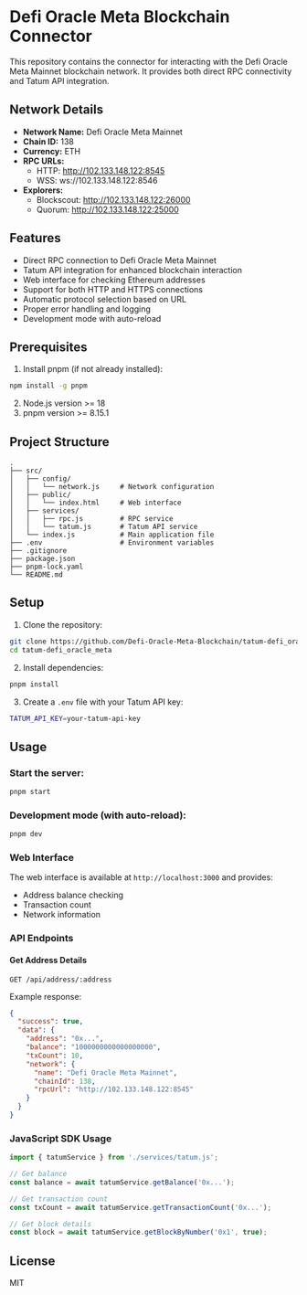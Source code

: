 # Defi Oracle Meta Blockchain Connector

This repository contains the connector for interacting with the Defi Oracle Meta Mainnet blockchain network. It provides both direct RPC connectivity and Tatum API integration.

## Network Details

- **Network Name:** Defi Oracle Meta Mainnet
- **Chain ID:** 138
- **Currency:** ETH
- **RPC URLs:**
  - HTTP: http://102.133.148.122:8545
  - WSS: ws://102.133.148.122:8546
- **Explorers:**
  - Blockscout: http://102.133.148.122:26000
  - Quorum: http://102.133.148.122:25000

## Features

- Direct RPC connection to Defi Oracle Meta Mainnet
- Tatum API integration for enhanced blockchain interaction
- Web interface for checking Ethereum addresses
- Support for both HTTP and HTTPS connections
- Automatic protocol selection based on URL
- Proper error handling and logging
- Development mode with auto-reload

## Prerequisites

1. Install pnpm (if not already installed):

```bash
npm install -g pnpm
```

2. Node.js version >= 18
3. pnpm version >= 8.15.1

## Project Structure

```
.
├── src/
│   ├── config/
│   │   └── network.js     # Network configuration
│   ├── public/
│   │   └── index.html     # Web interface
│   ├── services/
│   │   ├── rpc.js         # RPC service
│   │   └── tatum.js       # Tatum API service
│   └── index.js           # Main application file
├── .env                   # Environment variables
├── .gitignore
├── package.json
├── pnpm-lock.yaml
└── README.md
```

## Setup

1. Clone the repository:

```bash
git clone https://github.com/Defi-Oracle-Meta-Blockchain/tatum-defi_oracle_meta.git
cd tatum-defi_oracle_meta
```

2. Install dependencies:

```bash
pnpm install
```

3. Create a `.env` file with your Tatum API key:

```bash
TATUM_API_KEY=your-tatum-api-key
```

## Usage

### Start the server:

```bash
pnpm start
```

### Development mode (with auto-reload):

```bash
pnpm dev
```

### Web Interface

The web interface is available at `http://localhost:3000` and provides:
- Address balance checking
- Transaction count
- Network information

### API Endpoints

#### Get Address Details
```
GET /api/address/:address
```

Example response:

```json
{
  "success": true,
  "data": {
    "address": "0x...",
    "balance": "1000000000000000000",
    "txCount": 10,
    "network": {
      "name": "Defi Oracle Meta Mainnet",
      "chainId": 138,
      "rpcUrl": "http://102.133.148.122:8545"
    }
  }
}
```

### JavaScript SDK Usage

```javascript
import { tatumService } from './services/tatum.js';

// Get balance
const balance = await tatumService.getBalance('0x...');

// Get transaction count
const txCount = await tatumService.getTransactionCount('0x...');

// Get block details
const block = await tatumService.getBlockByNumber('0x1', true);
```

## License

MIT
